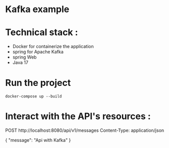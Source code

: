 # Kafka example 

# Technical stack :
* Docker for containerize the application
* spring for Apache Kafka
* spring Web
* Java 17

# Run the project
```
docker-compose up --build
```

# Interact with the API's resources :

POST http://localhost:8080/api/v1/messages
Content-Type: application/json

{
 "message": "Api with Kafka"
}
